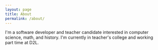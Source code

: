 ```yaml
---
layout: page
title: About
permalink: /about/
---
```


I'm a software developer and teacher candidate interested in computer science, math, and history.  I'm currently in teacher's college and working part time at D2L.